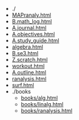 * ./
* [MAPranaly.html](html/MAPranaly.html)
* [B.math_log.html](html/B.math_log.html)
* [A.journal.html](html/A.journal.html)
* [A.objectives.html](html/A.objectives.html)
* [A.study_guide.html](html/A.study_guide.html)
* [algebra.html](html/algebra.html)
* [B.se3.html](html/B.se3.html)
* [Z.scratch.html](html/Z.scratch.html)
* [workout.html](html/workout.html)
* [A.outline.html](html/A.outline.html)
* [ranalysis.html](html/ranalysis.html)
* [surf.html](html/surf.html)
* ./books
  * [books/alg.html](html/books/alg.html)
  * [books/linalg.html](html/books/linalg.html)
  * [books/ranalysis.html](html/books/ranalysis.html)
